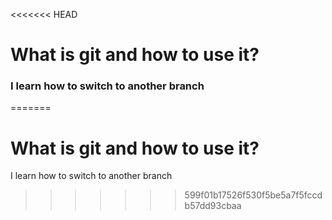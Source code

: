 <<<<<<< HEAD
# What is git and how to use it?
### I learn how to switch to another branch
=======
# What is git and how to use it? 
I learn how to switch to another branch
>>>>>>> 599f01b17526f530f5be5a7f5fccdb57dd93cbaa
